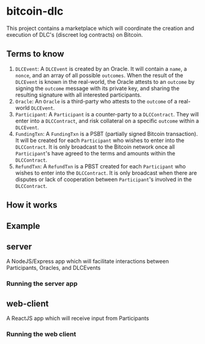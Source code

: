# bitcoin-dlc
This project contains a marketplace which will coordinate the creation and execution of DLC's (discreet log contracts) on Bitcoin.

## Terms to know
1. `DLCEvent`: A `DLCEvent` is created by an Oracle. It will contain a `name`, a `nonce`, and an array of all possible `outcomes`. When the result of the `DLCEvent` is known in the real-world, the Oracle attests to an `outcome` by signing the `outcome` message with its private key, and sharing the resulting signature with all interested participants.
2. `Oracle`: An `Oracle` is a third-party who attests to the `outcome` of a real-world `DLCEvent`.
3. `Participant`: A `Participant` is a counter-party to a `DLCContract`. They will enter into a `DLCContract`, and risk collateral on a specific `outcome` within a `DLCEvent`.
4. `FundingTxn`: A `FundingTxn` is a PSBT (partially signed Bitcoin transaction). It will be created for each `Participant` who wishes to enter into the `DLCContract`. It is only broadcast to the Bitcoin network once all `Participant`'s have agreed to the terms and amounts within the `DLCContract`.
5. `RefundTxn`: A `RefundTxn` is a PBST created for each `Participant` who wishes to enter into the `DLCContract`. It is only broadcast when there are disputes or lack of cooperation between `Participant`'s involved in the `DLCContract`.

## How it works

## Example

## server
A NodeJS/Express app which will facilitate interactions between Participants, Oracles, and DLCEvents

### Running the server app

## web-client
A ReactJS app which will receive input from Participants


### Running the web client